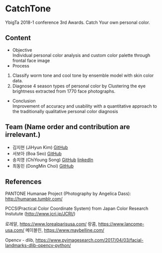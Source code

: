 # CatchTone
YbigTa 2018-1 conference 3rd Awards. Catch Your own personal color.

## Content
* Objective   
Individual personal color analysis and custom color palette through frontal face image
* Process    
1) Classify worm tone and cool tone by ensemble model with skin color data.  
2) Diagnose 4 season types of personal color by Clustering the eye brightness extracted from 1770 face photographs.  
* Conclusion   
Improvement of accuracy and usability with a quantitative approach to the traditionally qualitative personal color diagnosis  

## Team (**Name order and contribution are irrelevant.**)
* 김지현 (JiHyun Kim) [GitHub](https://github.com/ooojh)
* 서보아 (Boa Seo) [GitHub](https://github.com/Vividoer)
* 송치영 (ChiYoung Song) [GitHub](https://github.com/SongChiYoung) [linkedIn](https://www.linkedin.com/in/치영-송-685671153)
* 최동민 (DongMin Choi) [GitHub](https://github.com/CDM98)

## References

PANTONE Humanae Project (Photography by Angelica Dass): http://humanae.tumblr.com/  

PCCS(Practical Color Coordinate System) from Japan Color Research Instutute (http://www.jcri.jp/JCRI/)

로레알, https://www.lorealparisusa.com/
랑콤, https://www.lancome-usa.com/
메이블린, https://www.maybelline.com/

Opencv - dlib, https://www.pyimagesearch.com/2017/04/03/facial-landmarks-dlib-opencv-python/
